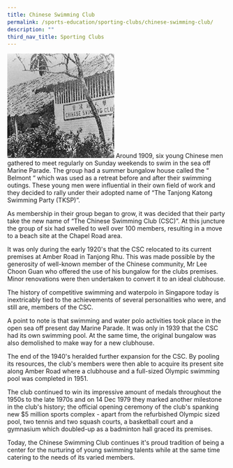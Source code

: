 ```yaml
---
title: Chinese Swimming Club
permalink: /sports-education/sporting-clubs/chinese-swimming-club/
description: ""
third_nav_title: Sporting Clubs
---
```

![Chinese Swimming Club](/images/Sport%20Education/Sporting%20Clubs/ChineseSwimmingClub.jpeg)
Around 1909, six young Chinese men gathered to meet regularly on Sunday weekends to swim in the sea off Marine Parade. The group had a summer bungalow house called the “ Belmont “ which was used as a retreat before and after their swimming outings. These young men were influential in their own field of work and they decided to rally under their adopted name of “The Tanjong Katong Swimming Party (TKSP)”.   
  
As membership in their group began to grow, it was decided that their party take the new name of “The Chinese Swimming Club (CSC)”. At this juncture the group of six had swelled to well over 100 members, resulting in a move to a beach site at the Chapel Road area.   
  
It was only during the early 1920's that the CSC relocated to its current premises at Amber Road in Tanjong Rhu. This was made possible by the generosity of well-known member of the Chinese community, Mr Lee Choon Guan who offered the use of his bungalow for the clubs premises. Minor renovations were then undertaken to convert it to an ideal clubhouse.   
  
The history of competitive swimming and waterpolo in Singapore today is inextricably tied to the achievements of several personalities who were, and still are, members of the CSC.   
  
A point to note is that swimming and water polo activities took place in the open sea off present day Marine Parade. It was only in 1939 that the CSC had its own swimming pool. At the same time, the original bungalow was also demolished to make way for a new clubhouse.   
  
The end of the 1940's heralded further expansion for the CSC. By pooling its resources, the club's members were then able to acquire its present site along Amber Road where a clubhouse and a full-sized Olympic swimming pool was completed in 1951.  
  
The club continued to win its impressive amount of medals throughout the 1950s to the late 1970s and on 14 Dec 1979 they marked another milestone in the club's history; the official opening ceremony of the club's spanking new $5 million sports complex - apart from the refurbished Olympic sized pool, two tennis and two squash courts, a basketball court and a gymnasium which doubled-up as a badminton hall graced its premises.   
  
Today, the Chinese Swimming Club continues it's proud tradition of being a center for the nurturing of young swimming talents while at the same time catering to the needs of its varied members.